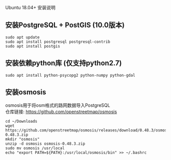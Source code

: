 Ubuntu 18.04+ 安装说明

## 安装PostgreSQL + PostGIS (10.0版本)
```shell script
sudo apt update
sudo apt install postgresql postgresql-contrib
sudo apt install postgis
```

## 安装依赖python库 (仅支持python2.7)
```shell script
sudo apt install python-psycopg2 python-numpy python-gdal
```

## 安装osmosis
osmosis用于将osm格式的路网数据导入PostgreSQL <br>
仓库链接: https://github.com/openstreetmap/osmosis
```shell script
cd ~/Downloads
wget https://github.com/openstreetmap/osmosis/releases/download/0.48.3/osmosis-0.48.3.zip
mkdir "osmosis"
unzip -d osmosis osmosis-0.48.3.zip
sudo mv osmosis /usr/local
echo "export PATH=${PATH}:/usr/local/osmosis/bin" >> ~/.bashrc
```

